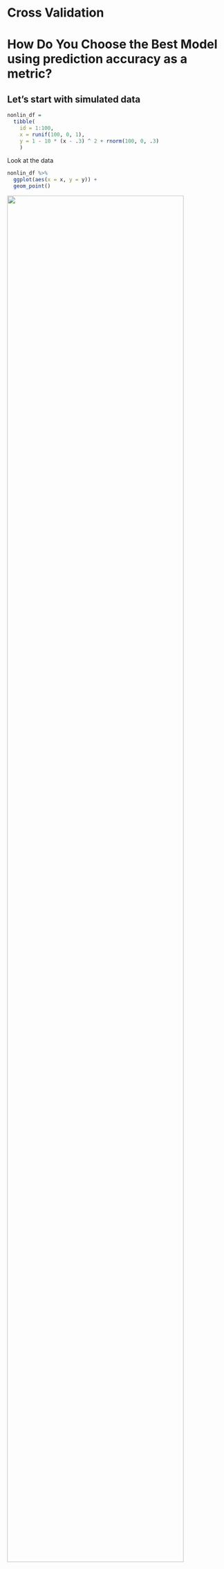 Cross Validation
================

# How Do You Choose the Best Model using prediction accuracy as a metric?

## Let’s start with simulated data

``` r
nonlin_df = 
  tibble( 
    id = 1:100, 
    x = runif(100, 0, 1),
    y = 1 - 10 * (x - .3) ^ 2 + rnorm(100, 0, .3)
    )
```

Look at the data

``` r
nonlin_df %>% 
  ggplot(aes(x = x, y = y)) +
  geom_point()
```

<img src="cross_validation_files/figure-gfm/unnamed-chunk-3-1.png" width="90%" />

Two ways of doing cross validation: by “hand” & in an “automated”
fashion using modelr

## Cross validation – by “hand”

Get training and testing datasets

``` r
train_df = sample_n(nonlin_df, size = 80)
test_df = anti_join(nonlin_df, train_df, by = "id") #get all observationin nonlin_df that are not in train_df
```

Fit three models.

``` r
linear_mod = lm(y ~ x, data = train_df)
smooth_mod = gam(y ~ s(x), data = train_df) #gam stands for generalized additive model
wiggly_mod  = gam(y ~ s(x, k = 30), sp = 10e-6, data = train_df) #more like you're chasing every single point - overfit/wiggly
```

Can I see what I just did …

``` r
train_df %>% 
  add_predictions(linear_mod) %>%  #add_predictions adds the predicted values from that model
  ggplot(aes(x = x, y = y)) + 
  geom_point() + 
  geom_line(aes(y = pred), color = "red")
```

<img src="cross_validation_files/figure-gfm/unnamed-chunk-6-1.png" width="90%" />

``` r
train_df %>% 
  add_predictions(smooth_mod) %>%  #add_predictions adds the predicted values from that model
  ggplot(aes(x = x, y = y)) + 
  geom_point() + 
  geom_line(aes(y = pred), color = "red")
```

<img src="cross_validation_files/figure-gfm/unnamed-chunk-6-2.png" width="90%" />

``` r
train_df %>% 
  add_predictions(wiggly_mod) %>%  #add_predictions adds the predicted values from that model
  ggplot(aes(x = x, y = y)) + 
  geom_point() + 
  geom_line(aes(y = pred), color = "red")
```

<img src="cross_validation_files/figure-gfm/unnamed-chunk-6-3.png" width="90%" />

## as a side we can use `gather_predictions` instead of doing `add_predicitons` for every.single.model.

``` r
train_df %>% 
  gather_predictions(linear_mod, smooth_mod, wiggly_mod) %>%  #gather_predictions to 'gather' the predicitons of several models at once. peep the data structure
  ggplot(aes(x = x, y = y)) + 
  geom_point() + 
  geom_line(aes(y = pred), color = "red") + 
  facet_grid(. ~ model)
```

<img src="cross_validation_files/figure-gfm/unnamed-chunk-7-1.png" width="90%" />

Let’s asses the `prediciton accuracy` of these models using RMSE to see
how well our models fit the `test` dataset

Insert the `RMSE` function. The lower the `RMSE`, the better.

``` r
rmse(linear_mod, test_df)
```

    ## [1] 0.7052956

``` r
rmse(smooth_mod, test_df) # makes the best predictions according to the RMSE
```

    ## [1] 0.2221774

``` r
rmse(wiggly_mod, test_df)
```

    ## [1] 0.289051

# something to think about - is the RMSE we observed liable to what ended up being the training set vs. testing set? could test for this?

# Cross Validation using the `modelr` package

``` r
cv_df = 
  crossv_mc(nonlin_df, 100)
```

What is happening in `cv_df` ^^

``` r
cv_df %>% pull(train) %>% .[[1]] %>% as_tibble()
```

    ## # A tibble: 79 x 3
    ##       id      x       y
    ##    <int>  <dbl>   <dbl>
    ##  1     1 0.266   1.11  
    ##  2     2 0.372   0.764 
    ##  3     3 0.573   0.358 
    ##  4     4 0.908  -3.04  
    ##  5     6 0.898  -1.99  
    ##  6     7 0.945  -3.27  
    ##  7     8 0.661  -0.615 
    ##  8     9 0.629   0.0878
    ##  9    10 0.0618  0.392 
    ## 10    11 0.206   1.63  
    ## # … with 69 more rows

``` r
cv_df %>% pull(test) %>% .[[1]] %>% as_tibble()
```

    ## # A tibble: 21 x 3
    ##       id      x      y
    ##    <int>  <dbl>  <dbl>
    ##  1     5 0.202   1.33 
    ##  2    12 0.177   0.836
    ##  3    19 0.380   0.982
    ##  4    22 0.212   0.710
    ##  5    28 0.382   0.932
    ##  6    31 0.482   0.498
    ##  7    37 0.794  -1.12 
    ##  8    42 0.647   0.158
    ##  9    47 0.0233 -0.148
    ## 10    56 0.0995  1.13 
    ## # … with 11 more rows

``` r
cv_df = 
  cv_df %>% 
  mutate(
    train = map(train, as_tibble),
    test = map(test, as_tibble)
  )
```

Let’s try to fit models & get RMSEs for them.

``` r
cv_df = cv_df %>% 
  mutate(
    linear_mod = map(.x = train, ~lm(y ~ x, data = .x)),
    smooth_mod = map(.x = train, ~gam(y ~ s(x), data = .x)), 
    wiggly_mod = map(.x = train, ~gam(y ~ s(x, k = 30), sp = 10e-6, data = .x))
  ) %>% 
  mutate(
    rmse_linear = map2_dbl(.x = linear_mod, .y = test, ~rmse(model = .x, data = .y)),
    rmse_smooth = map2_dbl(.x = smooth_mod, .y = test, ~rmse(model = .x, data = .y)),
    rmse_wiggly = map2_dbl(.x = wiggly_mod, .y = test, ~rmse(model = .x, data = .y))
  )
```

What do these results say about model choices?

``` r
cv_df %>% 
  select(starts_with("rmse")) %>% 
  pivot_longer(
    everything(),
    names_to = "model",
    values_to = "rmse",
    names_prefix = "rmse_"
  ) %>% 
  ggplot(aes(x = model, y = rmse)) + 
  geom_violin() + 
  labs(
    title = "The Distribution of RMSEs across 100 training/testing splits fitting 3 different models", 
    subtitle = "The linear is the worst; Smooth model does the best"
  )
```

<img src="cross_validation_files/figure-gfm/unnamed-chunk-13-1.png" width="90%" />

We could also compute RMSE averages

``` r
cv_df %>% 
  select(starts_with("rmse")) %>% 
  pivot_longer(
    everything(),
    names_to = "model",
    values_to = "rmse",
    names_prefix = "rmse_"
  ) %>% 
  group_by(model) %>% 
  summarize(
    avg_mse = mean(rmse))
```

    ## `summarise()` ungrouping output (override with `.groups` argument)

    ## # A tibble: 3 x 2
    ##   model  avg_mse
    ##   <chr>    <dbl>
    ## 1 linear   0.718
    ## 2 smooth   0.289
    ## 3 wiggly   0.354
